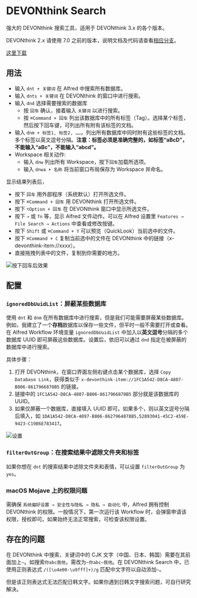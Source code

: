 # DEVONthink Search

强大的 DEVONthink 搜索工具，适用于 DEVONthink 3.x 的各个版本。

DEVONthink 2.x 请使用 7.0 之前的版本，说明文档及代码请查看[相应分支](https://github.com/mpco/AlfredWorkflow-DEVONthink-Search/tree/DEVONthink2.x)。

[这里下载](https://github.com/mpco/AlfredWorkflow-DEVONthink-Search/releases)

## 用法

- 输入 `dnt + 关键词` 在 Alfred 中搜索所有数据库。
- 输入 `dnts + 关键词` 在 DEVONthink 的窗口中进行搜索。
- 输入 `dnd` 选择需要搜索的数据库
    - 按 `回车` 确认，接着输入 `关键词` 以进行搜索。
    - 按 `⌘Command + 回车` 列出该数据库中的所有标签（Tag）。选择某个标签，然后按下回车键，可列出所有附有该标签的文档。
- 输入 `dnm + 标签1, 标签2, ……`，列出所有数据库中同时附有这些标签的文档。多个标签以英文逗号分隔。**注意：标签必须是准确完整的，如标签“aBcD”，不能输入“aBc”，不能输入“abcd”。**
- Workspace 相关动作:
    - 输入 `dnw` 列出所有 Workspace，按下`回车`加载所选项。
    - 输入 `dnwa + 名称` 将当前窗口布局保存为 Workspace 并命名。

显示结果列表后，

* 按下 `回车` 用外部程序（系统默认）打开所选文件。
* 按下 `⌘Command + 回车` 用 DEVONthink 打开所选文件。
* 按下 `⌥Option + 回车` 在 DEVONthink 窗口中显示所选文件。
* 按下 `→` 或 `fn` 等，显示 Alfred 文件动作。可以在 Alfred 设置里 `Features → File Search → Actions` 中查看或修改按键。
* 按下 `Shift` 或 `⌘Command + Y` 可以预览（QuickLook）当前选中的文件。
* 按下 `⌘Command + C` 复制当前选中的文件在 DEVONthink 中的链接（x-devonthink-item://xxxx）。
* 直接拖拽列表中的文件，复制到你需要的地方。

![按下回车后效果](https://user-images.githubusercontent.com/3690653/48790940-73625180-ed2b-11e8-89dc-6bf4f6b9e72a.png)

## 配置

### `ignoredDbUuidList`：屏蔽某些数据库

使用 `dnt` 和 `dnm` 在所有数据库中进行搜索，但是我们可能需要屏蔽某些数据库。例如，我建立了一个**存档**数据库以保存一些文件，但平时一般不需要打开或查看。在 Alfred Workflow 环境变量 `ignoredDbUuidList` 中加入以**英文逗号**分隔的多个数据库 UUID 即可屏蔽这些数据库。设置后，依旧可以通过 `dnd` 指定在被屏蔽的数据库中进行搜索。

具体步骤：

1. 打开 DEVONthink，在窗口界面左侧右键点击某个数据库，选择 `Copy Database Link`，获得类似于 `x-devonthink-item://1FC1A542-D8CA-4807-B806-8617966870B5` 的链接。
2. 链接中的 `1FC1A542-D8CA-4807-B806-8617966870B5` 部分就是该数据库的 UUID。
3. 如果仅屏蔽一个数据库，直接填入 UUID 即可。如果多个，则以英文逗号分隔后填入，如 `1DA1A542-D8CA-4897-B806-8627964878B5,52893041-45C2-459E-9423-C1986E783417`。

![设置](https://user-images.githubusercontent.com/3690653/48790986-9987f180-ed2b-11e8-8f64-846d96fd26b9.png)

### `filterOutGroup`：在搜索结果中滤除文件夹和标签

如果你想在 `dnt` 的搜索结果中滤除文件夹和表情，可以设置 `filterOutGroup` 为 `yes`。

### macOS Mojave 上的权限问题

需确保 `系统偏好设置 → 安全性与隐私 → 隐私 → 自动化` 中，Alfred 拥有控制 DEVONthink 的权限。一般情况下，第一次运行该 Workflow 时，会弹窗申请该权限，授权即可。如果始终无法正常搜索，可检查该权限设置。

## 存在的问题

在 DEVONthink 中搜索，关键词中的 CJK 文字（中国、日本、韩国）需要在其前面加上`~`。如搜索`你abc我他`，需改为`~你abc~我他`。在 DEVONthink Search 中，已使用正则表达式 `/([\u4e00-\u9fff]+)/g` 匹配中文字符以自动添加`~`。

但是该正则表达式无法匹配日韩文字。如果你遇到日韩文字搜索问题，可自行研究解决。
